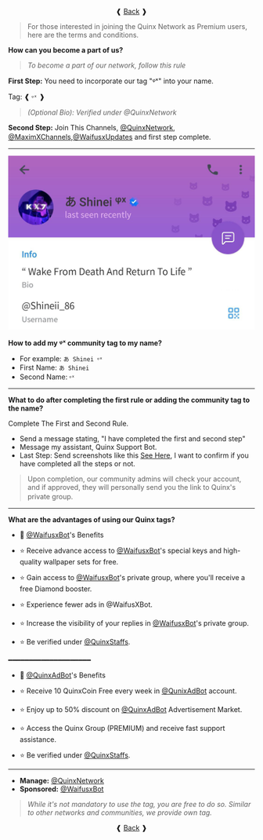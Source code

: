 <div align="center">
  
❰ [Back](https://github.com/QunixNetwork/Premium) ❱

 </div>
 
> For those interested in joining the Quinx Network as Premium users, here are the terms and conditions. 

**How can you become a part of us?**
> _To become a part of our network, follow this rule_

**First Step:** You need to incorporate our tag "ᵠˣ" into your name.

Tag: ❰ `ᵠˣ` ❱
> _(Optional Bio): Verified under @QuinxNetwork_

**Second Step:** Join This Channels, [@QuinxNetwork](https://telegram.me/addlist/dHD8PJt23bg0MGVl), [@MaximXChannels](https://telegram.me/addlist/q-UsVBF3Fs5lMmVl),[@WaifusxUpdates](https://telegram.me/WaifusxUpdates) and first step complete.
ㅤ

---

[![1](https://github.com/QunixNetwork/.github/blob/main/rs/1.jpg)](https://github.com/QunixNetwork)


**How to add my ᵠˣ community tag to my name?**

- For example: `あ Shinei ᵠˣ`
- First Name: `あ Shinei`
- Second Name: `ᵠˣ`
ㅤ

---

**What to do after completing the first rule or adding the community tag to the name?**

Complete The First and Second Rule.
- Send a message stating, "I have completed the first and second step"
- Message my assistant, Quinx Support Bot.
- Last Step: Send screenshots like this [See Here](), I want to confirm if you have completed all the steps or not.

> Upon completion, our community admins will check your account, and if approved, they will personally send you the link to Quinx's private group.
ㅤ
---

**What are the advantages of using our Quinx tags?**
- 🌟 [@WaifusxBot](https://telegram.me/WaifusxBot)'s Benefits

- ⭐ Receive advance access to [@WaifusxBot](https://telegram.me/WaifusxBot)'s special keys and high-quality wallpaper sets for free.
- ⭐ Gain access to [@WaifusxBot](https://telegram.me/WaifusxBot)'s private group, where you'll receive a free Diamond booster.
- ⭐ Experience fewer ads in @WaifusXBot.
- ⭐ Increase the visibility of your replies in [@WaifusxBot](https://telegram.me/WaifusxBot)'s private group.
- ⭐ Be verified under [@QuinxStaffs](https://telegram.me/QuinxStaffs).

━━━━━━━━━━━━━━━━━━━━

- 🌟 [@QuinxAdBot](https://telegram.me/QuinxAdBot)'s Benefits

- ⭐ Receive 10 QuinxCoin Free every week in [@QunixAdBot](https://telegram.me/QuinxAdBot) account.
- ⭐ Enjoy up to 50% discount on [@QuinxAdBot](https://telegram.me/QuinxAdBot) Advertisement Market.
- ⭐ Access the Quinx Group (PREMIUM) and receive fast support assistance.
- ⭐ Be verified under [@QuinxStaffs](https://telegram.me/QuinxStaffs).


---

- **Manage:** [@QuinxNetwork](https://telegram.me/QuinxNetwork)
- **Sponsored:** [@WaifusxBot](https://telegram.me/WaifusxBot)

> _While it's not mandatory to use the tag, you are free to do so. Similar to other networks and communities, we provide own tag._

<div align="center">
  
❰ [Back](https://github.com/QunixNetwork/Premium) ❱

 </div>
